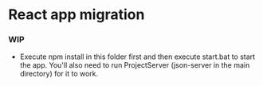 # React app migration
### WIP
* Execute npm install in this folder first and then execute start.bat to start the app. You'll also need to run ProjectServer (json-server in the main directory) for it to work. 
